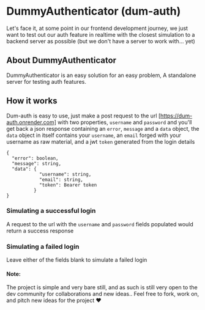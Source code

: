 # DummyAuthenticator (dum-auth)
Let's face it, at some point in our frontend development journey, we just want to test out our auth feature in realtime with the closest simulation to a backend server as possible (but we don't have a server to work with... yet)

## About DummyAuthenticator
DummyAuthenticator is an easy solution for an easy problem, A standalone server for testing auth features.

## How it works
Dum-auth is easy to use, just make a post request to the url [https://dum-auth.onrender.com] with two properties, `username` and `password` and you'll get back a json response containing an `error`, `message` and a `data` object, the `data` object in itself contains your `username`, an `email` forged with your username as raw material, and a jwt `token` generated from the login details

```
{
  "error": boolean,
  "message": string,
  "data": {
            "username": string,
            "email": string,
            "token": Bearer token
          }
}
```

### Simulating a successful login
A request to the url with the `username` and `password` fields populated would return a success response

### Simulating a failed login
Leave either of the fields blank to simulate a failed login


#### Note:
The project is simple and very bare still, and as such is still very open to the dev community for collaborations and new ideas.. Feel free to fork, work on, and pitch new ideas for the project ❤
